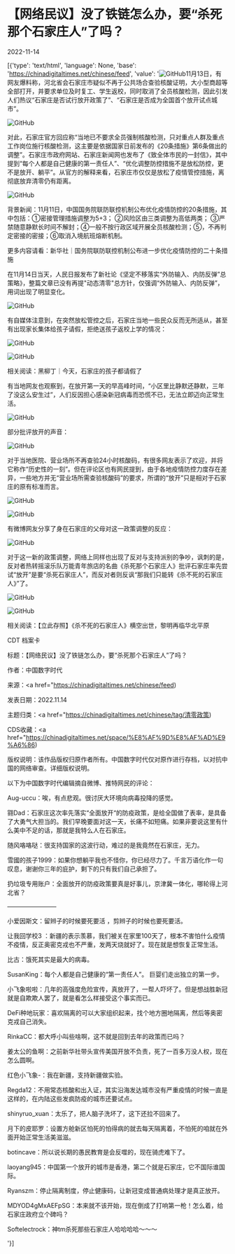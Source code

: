 # 【网络民议】没了铁链怎么办，要“杀死那个石家庄人”了吗？

2022-11-14

[{'type': 'text/html', 'language': None, 'base': 'https://chinadigitaltimes.net/chinese/feed', 'value': '![GitHub](https://chinadigitaltimes.net/chinese/files/2022/11/image-1668422481153-768x446.png)11月13日，有网友爆料称，河北省会石家庄市疑似不再于公共场合查验核酸证明，大小型商超等全部打开，并要求单位及时复工、学生返校，同时取消了全员核酸检测，因此引发人们热议“石家庄是否试行放开政策了”、“石家庄是否成为全国首个放开试点城市”。

![GitHub](https://chinadigitaltimes.net/chinese/files/2022/11/image-1668419378576.png)

对此，石家庄官方回应称“当地已不要求全员强制核酸检测，只对重点人群及重点工作岗位施行核酸检测，这主要是依据国家日前发布的《20条措施》第6条做出的调整”。石家庄市政府网站、石家庄新闻网也发布了《致全体市民的一封信》，其中提到“每个人都是自己健康的第一责任人”、“优化调整防控措施不是放松防控，更不是放开、躺平”。从官方的解释来看，石家庄市仅仅是放松了疫情管控措施，离彻底放弃清零仍有距离。

![GitHub](https://chinadigitaltimes.net/chinese/files/2022/11/image-1668419319994.png)



背景新闻：11月11日，中国国务院联防联控机制公布优化疫情防控的20条措施，其中包括：①密接管理措施调整为5+3； ②风险区由三类调整为高低两类； ③严禁随意静默长时间不解封；④一般不按行政区域开展全员核酸检测；⑤，不再判定密接的密接；⑥取消入境航班熔断机制。

更多内容请看：新华社｜国务院联防联控机制公布进一步优化疫情防控的二十条措施



在11月14日当天，人民日报发布了新社论《坚定不移落实“外防输入、内防反弹”总策略》，整篇文章已没有再提&quot;动态清零&quot;总方针，仅强调“外防输入、内防反弹”，用词出现了明显变化。

![GitHub](https://chinadigitaltimes.net/chinese/files/2022/11/image-1668424781324.png)

有自媒体注意到，在突然放松管控之后，石家庄当地一些民众反而无所适从，甚至有出现家长集体给孩子请假，拒绝送孩子返校上学的情况：

![GitHub](https://chinadigitaltimes.net/chinese/files/2022/11/post-689702-6371f8594b518.)

![GitHub](https://chinadigitaltimes.net/chinese/files/2022/11/post-689702-6371f8595861c.)

相关阅读：黑柳丁｜今天，石家庄的孩子都请假了

有当地网友也观察到，在放开第一天的早高峰时间，“小区里比静默还静默，三年了没这么安生过”，人们反因担心感染新冠病毒而恐慌不已，无法立即迈向正常生活。

![GitHub](https://chinadigitaltimes.net/chinese/files/2022/11/image-1668419777782.png)

部分批评放开的声音：

![GitHub](https://chinadigitaltimes.net/chinese/files/2022/11/image-1668421024387.png)

对于当地医院、营业场所不再查验24小时核酸码，有很多网友表示了欢迎，并将它称作“历史性的一刻”。但在评论区也有网民提到，由于各地疫情防控力度存在差异，一些地方并无“营业场所需查验核酸码”的要求，所谓的“放开”只是相对于石家庄的原有标准而言。

![GitHub](https://chinadigitaltimes.net/chinese/files/2022/11/image-1668420180780.png)

![GitHub](https://chinadigitaltimes.net/chinese/files/2022/11/image-1668420159410.png)

有微博网友分享了身在石家庄的父母对这一政策调整的反应：

![GitHub](https://chinadigitaltimes.net/chinese/files/2022/11/image-1668421087470.png)

对于这一新的政策调整，网络上同样也出现了反对与支持派别的争吵，讽刺的是，反对者热转摇滚乐队万能青年旅店的名曲《杀死那个石家庄人》批评石家庄率先尝试“放开”是要“杀死石家庄人”，而反对者则反讽“那我们只能转《杀不死的石家庄人》”了。

![GitHub](https://chinadigitaltimes.net/chinese/files/2022/11/image-1668422203923.png)

![GitHub](https://chinadigitaltimes.net/chinese/files/2022/11/image-1668422481153.png)





相关阅读：【立此存照】《杀不死的石家庄人》横空出世，黎明再临华北平原



CDT 档案卡

标题：【网络民议】没了铁链怎么办，要“杀死那个石家庄人”了吗？

作者：中国数字时代

来源：<a href="https://chinadigitaltimes.net/chinese/feed)

发表日期：2022.11.14

主题归类：<a href="https://chinadigitaltimes.net/chinese/tag/清零政策)

CDS收藏：<a href="https://chinadigitaltimes.net/space/%E8%AF%9D%E8%AF%AD%E9%A6%86)

版权说明：该作品版权归原作者所有。中国数字时代仅对原作进行存档，以对抗中国的网络审查。详细版权说明。





以下为中国数字时代编辑摘自微博、推特网民的评论：



Aug-uccu：唉，有点悲观。很讨厌大环境向病毒投降的感觉。

翧Dad：石家庄这次率先落实“全面放开“的防疫政策，是给全国做了表率，是具备了大勇气大担当的。我们早晚要面对这一天，长痛不如短痛。如果非要说这里有什么美中不足的话，那就是我特么人在石家庄。

随风咯咯哒：很支持国家的这波行动，难过的是我竟然在石家庄，无力。

雪國的孩子1999：如果你想躺平我也不怪你，你已经尽力了。千言万语化作一句叹息，谢谢你三年的庇护，剩下的只有我们自己承担了。

扔垃圾专用账户：全面放开的防疫政策要真是好事儿，京津冀一体化，哪轮得上河北省？

————————

小爱因斯文：留辫子的时候要死要活 ，剪辫子的时候也要死要活。

让我回学校3 ：新疆的表示羡慕，我们被关在家里100天了，根本不害怕什么疫情不疫情，反正奥密克戎也不严重，发两天烧就好了。现在就是想恢复正常生活。

比古：饿死其实是最大的病毒。

SusanKing：每个人都是自己健康的“第一责任人”。 巨婴们走出独立的第一步。

小飞象啦啦：几年的高强度危险宣传，真放开了，一帮人吓坏了。但是想战胜新冠就是自欺欺人罢了，就是看怎么样接受这个事实而已。

DeFi种地玩家：喜欢隔离的可以大家组织起来，找个地方圈地隔离，然后等奥密克戎自己消失。

RinkaCC：都大呼小叫些啥啊，这不就是回到去年的政策而已吗？

姜太公的鱼啊：之前新华社带头宣传美国开放不负责，死了一百多万没人权，现在怎么圆啊。

红色小飞象-：我在新疆，支持新疆做实验。

Regda12：不用常态核酸和出入证，其实沿海发达城市没有严重疫情的时候一直是这样的，在内陆这些发疯防疫的城市还要试点。

shinyruo_xuan：太乐了，把人脑子洗坏了，这下还拉不回来了。

月下的皮耶罗：设置方舱新区怕死的怕得病的就去每天隔离着，不怕死的咱就在外面开始正常生活美滋滋。

botincave：所以说长期的愚民教育是会反噬的，现在骑虎难下了。

laoyang945：中国第一个放开的城市是香港，第二个就是石家庄，它不国际谁国际。

Ryanszm：停止隔离制度，停止健康码，让新冠变成普通病处理才是真正放开。

MDYOD4gMxAEFpSG：本来就不该开始，现在倒成了打响第一枪！怎么着，给石家庄政府立个碑吗？

Softelectrock：神tm杀死那些石家庄人哈哈哈哈～～～

'}]